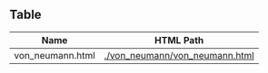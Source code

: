 ## Table 
Name|HTML Path
-|-
von_neumann.html |[./von_neumann/von_neumann.html](./von_neumann/von_neumann.html)